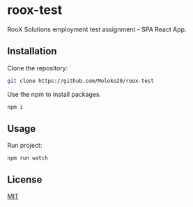 # roox-test

RooX Solutions employment test assignment - SPA React App.

## Installation

Clone the repository:
```bash
git clone https://github.com/Moloko20/roox-test
```

Use the npm to install packages.

```bash
npm i
```

## Usage

Run project:

```bach
npm run watch
```

## License
[MIT](https://choosealicense.com/licenses/mit/)
